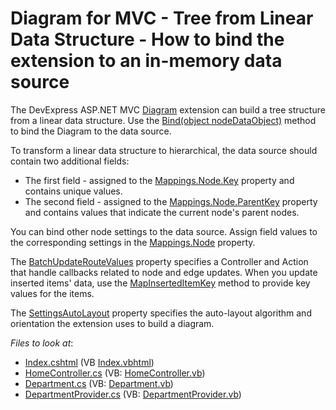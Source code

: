 # Diagram for MVC - Tree from Linear Data Structure - How to bind the extension to an in-memory data source

The DevExpress ASP.NET MVC  [Diagram](https://docs.devexpress.com/AspNet/DevExpress.Web.Mvc.DiagramExtension)  extension can build a tree structure from a linear data structure. Use the  [Bind(object nodeDataObject)](https://docs.devexpress.com/AspNet/DevExpress.Web.Mvc.DiagramExtension.Bind(System.Object))  method to bind the Diagram to the data source.

To transform a linear data structure to hierarchical, the data source should contain two additional fields:

-   The first field - assigned to the  [Mappings.Node.Key](https://docs.devexpress.com/AspNet/DevExpress.Web.ASPxDiagram.DiagramMappingInfo.Key)  property and contains unique values.
-   The second field - assigned to the  [Mappings.Node.ParentKey](https://docs.devexpress.com/AspNet/DevExpress.Web.ASPxDiagram.DiagramNodeMappingInfo.ParentKey)  property and contains values that indicate the current node's parent nodes.

You can bind other node settings to the data source. Assign field values to the corresponding settings in the  [Mappings.Node](https://docs.devexpress.com/AspNet/DevExpress.Web.ASPxDiagram.DiagramNodeMappingInfo._properties)  property.

The  [BatchUpdateRouteValues](https://docs.devexpress.com/AspNet/DevExpress.Web.Mvc.DiagramSettings.BatchUpdateRouteValues)  property specifies a Controller and Action that handle callbacks related to node and edge updates. When you update inserted items' data, use the  [MapInsertedItemKey](https://docs.devexpress.com/AspNet/DevExpress.Web.Mvc.MVCxDiagramItemUpdateValues-2.MapInsertedItemKey(-0--1))  method to provide key values for the items.

The  [SettingsAutoLayout](https://docs.devexpress.com/AspNet/DevExpress.Web.Mvc.DiagramSettings.SettingsAutoLayout)  property specifies the auto-layout algorithm and orientation the extension uses to build a diagram.  

<!-- default file list -->
*Files to look at*:

* [Index.cshtml](./CS/DiagramFromTree/Views/Home/Index.cshtml) (VB [Index.vbhtml](./VB/DiagramFromTreeVB/Views/Home/Index.vbhtml))
* [HomeController.cs](./CS/DiagramFromTree/Controllers/HomeController.cs) (VB: [HomeController.vb](./VB/DiagramFromTreeVB/Controllers/HomeController.vb))
* [Department.cs](./CS/DiagramFromTree/Models/Department.cs) (VB: [Department.vb](./VB/DiagramFromTreeVB/Models/Department.vb))
* [DepartmentProvider.cs](./CS/DiagramFromTree/Models/DepartmentProvider.cs) (VB: [DepartmentProvider.vb](./VB/DiagramFromTreeVB/Models/DepartmentProvider.vb))
<!-- default file list end -->